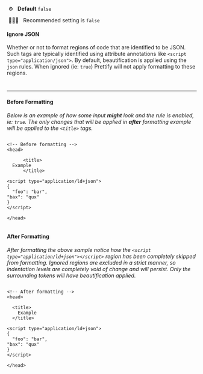 &nbsp;⚙️&nbsp;&nbsp;&nbsp;**Default** `false`

&nbsp;💁🏽‍♀️&nbsp;&nbsp;&nbsp;Recommended setting is `false`

#### Ignore JSON

Whether or not to format regions of code that are identified to be JSON. Such tags are typically identified using attribute annotations like `<script type="application/json">`. By default, beautification is applied using the `json` rules. When ignored (ie: `true`) Prettify will not apply formatting to these regions.



#

---

#### Before Formatting

*Below is an example of how some input **might** look and the rule is enabled, ie: `true`. The only changes that will be applied in **after** formatting example will be applied to the `<title>` tags.*

```liquid

<!-- Before formatting -->
<head>

      <title>
  Example
      </title>

<script type="application/ld+json">
{
  "foo": "bar",
"bax": "qux"
}
</script>

</head>


```

#### After Formatting

*After formatting the above sample notice how the `<script type="application/ld+json"></script>` region has been completely skipped from formatting. Ignored regions are excluded in a strict manner, so indentation levels are completely void of change and will persist. Only the surrounding tokens will have beautification applied.*

```liquid

<!-- After formatting -->
<head>

  <title>
    Example
  </title>

<script type="application/ld+json">
{
  "foo": "bar",
"bax": "qux"
}
</script>

</head>


```
